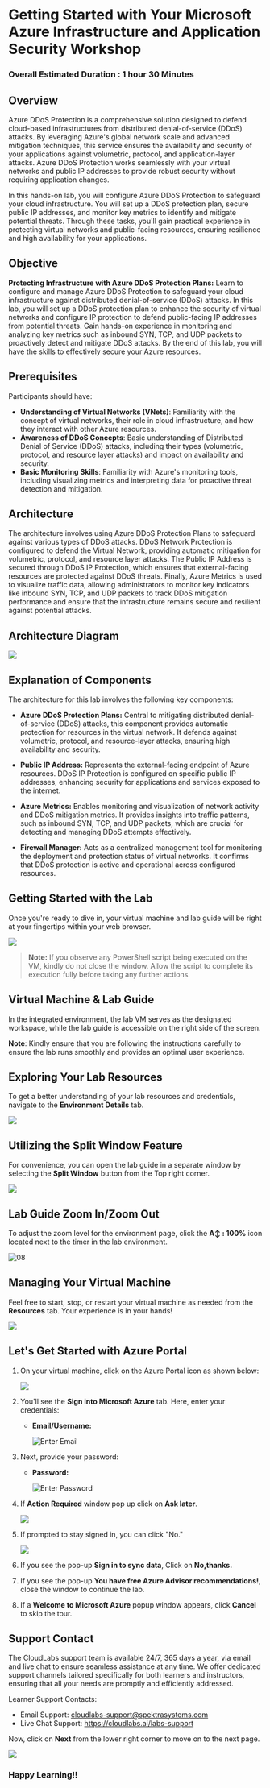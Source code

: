 # Getting Started with Your Microsoft Azure Infrastructure and Application Security Workshop

### Overall Estimated Duration : 1 hour 30 Minutes

## Overview 

Azure DDoS Protection is a comprehensive solution designed to defend cloud-based infrastructures from distributed denial-of-service (DDoS) attacks. By leveraging Azure's global network scale and advanced mitigation techniques, this service ensures the availability and security of your applications against volumetric, protocol, and application-layer attacks. Azure DDoS Protection works seamlessly with your virtual networks and public IP addresses to provide robust security without requiring application changes.  

In this hands-on lab, you will configure Azure DDoS Protection to safeguard your cloud infrastructure. You will set up a DDoS protection plan, secure public IP addresses, and monitor key metrics to identify and mitigate potential threats. Through these tasks, you'll gain practical experience in protecting virtual networks and public-facing resources, ensuring resilience and high availability for your applications.

## Objective  
 
**Protecting Infrastructure with Azure DDoS Protection Plans:** Learn to configure and manage Azure DDoS Protection to safeguard your cloud infrastructure against distributed denial-of-service (DDoS) attacks. In this lab, you will set up a DDoS protection plan to enhance the security of virtual networks and configure IP protection to defend public-facing IP addresses from potential threats. Gain hands-on experience in monitoring and analyzing key metrics such as inbound SYN, TCP, and UDP packets to proactively detect and mitigate DDoS attacks. By the end of this lab, you will have the skills to effectively secure your Azure resources.

## Prerequisites

Participants should have:  
  
- **Understanding of Virtual Networks (VNets)**: Familiarity with the concept of virtual networks, their role in cloud infrastructure, and how they interact with other Azure resources.  
- **Awareness of DDoS Concepts**: Basic understanding of Distributed Denial of Service (DDoS) attacks, including their types (volumetric, protocol, and resource layer attacks) and impact on availability and security.  
- **Basic Monitoring Skills**: Familiarity with Azure's monitoring tools, including visualizing metrics and interpreting data for proactive threat detection and mitigation.  

## Architecture

The architecture involves using Azure DDoS Protection Plans to safeguard against various types of DDoS attacks. DDoS Network Protection is configured to defend the Virtual Network, providing automatic mitigation for volumetric, protocol, and resource layer attacks. The Public IP Address is secured through DDoS IP Protection, which ensures that external-facing resources are protected against DDoS threats. Finally, Azure Metrics is used to visualize traffic data, allowing administrators to monitor key indicators like inbound SYN, TCP, and UDP packets to track DDoS mitigation performance and ensure that the infrastructure remains secure and resilient against potential attacks.

## Architecture Diagram 

![](./images/Lab004.png) 

## Explanation of Components

The architecture for this lab involves the following key components:

- **Azure DDoS Protection Plans:** Central to mitigating distributed denial-of-service (DDoS) attacks, this component provides automatic protection for resources in the virtual network. It defends against volumetric, protocol, and resource-layer attacks, ensuring high availability and security.

- **Public IP Address:** Represents the external-facing endpoint of Azure resources. DDoS IP Protection is configured on specific public IP addresses, enhancing security for applications and services exposed to the internet.

- **Azure Metrics:** Enables monitoring and visualization of network activity and DDoS mitigation metrics. It provides insights into traffic patterns, such as inbound SYN, TCP, and UDP packets, which are crucial for detecting and managing DDoS attempts effectively.

- **Firewall Manager:** Acts as a centralized management tool for monitoring the deployment and protection status of virtual networks. It confirms that DDoS protection is active and operational across configured resources.

## Getting Started with the Lab 

Once you're ready to dive in, your virtual machine and lab guide will be right at your fingertips within your web browser.

![](./images/GS6.png) 

>**Note:** If you observe any PowerShell script being executed on the VM, kindly do not close the window. Allow the script to complete its execution fully before taking any further actions.

## Virtual Machine & Lab Guide

In the integrated environment, the lab VM serves as the designated workspace, while the lab guide is accessible on the right side of the screen.

**Note**: Kindly ensure that you are following the instructions carefully to ensure the lab runs smoothly and provides an optimal user experience.

## Exploring Your Lab Resources

To get a better understanding of your lab resources and credentials, navigate to the **Environment Details** tab.

![](./images/GS17.png)
   
## Utilizing the Split Window Feature
 
For convenience, you can open the lab guide in a separate window by selecting the **Split Window** button from the Top right corner.
 
![](./images/GS8.png)

## Lab Guide Zoom In/Zoom Out
 
To adjust the zoom level for the environment page, click the **A↕ : 100%** icon located next to the timer in the lab environment. 

![08](./images/zoom.png)  

## Managing Your Virtual Machine

Feel free to start, stop, or restart your virtual machine as needed from the **Resources** tab. Your experience is in your hands!

![](./images/GS5.png)
  
## Let's Get Started with Azure Portal

1. On your virtual machine, click on the Azure Portal icon as shown below:

   ![](./images/GS1.png)
   
1. You'll see the **Sign into Microsoft Azure** tab. Here, enter your credentials:
 
   - **Email/Username:** <inject key="AzureAdUserEmail"></inject>
 
      ![](./images/GS2.png "Enter Email")

1. Next, provide your password:
 
   - **Password:** <inject key="AzureAdUserPassword"></inject>
 
      ![](./images/GS3.png "Enter Password")

1. If **Action Required** window pop up click on **Ask later**. 

    ![](./images/imagescre.png)
 
1. If prompted to stay signed in, you can click "No." 

    ![](./images/GS9.png)

1. If you see the pop-up **Sign in to sync data**, Click on **No,thanks.** 

1. If you see the pop-up **You have free Azure Advisor recommendations!**, close the window to continue the lab.

1. If a **Welcome to Microsoft Azure** popup window appears, click **Cancel** to skip the tour.

## Support Contact
 
The CloudLabs support team is available 24/7, 365 days a year, via email and live chat to ensure seamless assistance at any time. We offer dedicated support channels tailored specifically for both learners and instructors, ensuring that all your needs are promptly and efficiently addressed.

Learner Support Contacts:
- Email Support: cloudlabs-support@spektrasystems.com
- Live Chat Support: https://cloudlabs.ai/labs-support

Now, click on **Next** from the lower right corner to move on to the next page. 

![](./images/next.png)

### Happy Learning!!
